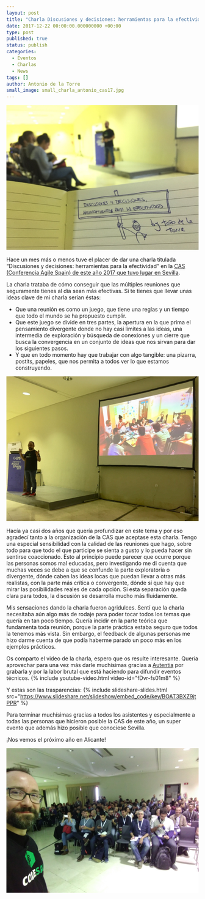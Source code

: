 ```yaml
---
layout: post
title: "Charla Discusiones y decisiones: herramientas para la efectividad en CAS17"
date: 2017-12-22 00:00:00.000000000 +00:00
type: post
published: true
status: publish
categories:
  - Eventos
  - Charlas
  - News
tags: []
author: Antonio de la Torre
small_image: small_charla_antonio_cas17.jpg 
---
```


<img src="/assets/cas2017-charlaantonio1.jpg" alt="charla antonio cas17 1">

Hace un mes más o menos tuve el placer de dar una charla titulada “Discusiones y decisiones: herramientas para la efectividad” en la [CAS (Conferencia Agile Spain) de este año 2017 que tuvo lugar en Sevilla](https://cas2017.agile-spain.org/).

La charla trataba de cómo conseguir que las múltiples reuniones que seguramente tienes al día sean más efectivas. Si te tienes que llevar unas ideas clave de mi charla serían éstas:

- Que una reunión es como un juego, que tiene una reglas y un tiempo que todo el mundo se ha propuesto cumplir.
- Que este juego se divide en tres partes, la apertura en la que prima el pensamiento divergente donde no hay casi límites a las ideas, una intermedia de exploración y búsqueda de conexiones y un cierre que busca la convergencia en un conjunto de ideas que nos sirvan para dar los siguientes pasos.
- Y que en todo momento hay que trabajar con algo tangible: una pizarra, postits, papeles, que nos permita a todos ver lo que estamos construyendo.

<img src="/assets/cas2017-charlaantonio3.jpg" alt="charla antonio cas17 3">

Hacía ya casi dos años que quería profundizar en este tema y por eso agradecí tanto a la organización de la CAS que aceptase esta charla.
Tengo una especial sensibilidad con la calidad de las reuniones que hago, sobre todo para que todo el que participe se sienta a gusto y lo pueda hacer sin sentirse coaccionado.
Esto al principio puede parecer que ocurre porque las personas somos mal educadas, pero investigando me di cuenta que muchas veces se debe a que se confunde la parte exploratoria o divergente, dónde caben las ideas locas que puedan llevar a otras más realistas, con la parte más crítica o convergente, dónde sí que hay que mirar las posibilidades reales de cada opción.
Si esta separación queda clara para todos, la discusión se desarrolla mucho más fluidamente.

Mis sensaciones dando la charla fueron agridulces. Sentí que la charla necesitaba aún algo más de rodaje para poder tocar todos los temas que quería en tan poco tiempo. Quería incidir en la parte teórica que fundamenta toda reunión, porque la parte práctica estaba seguro que todos la tenemos más vista. Sin embargo, el feedback de algunas personas me hizo darme cuenta de que podía haberme parado un poco más en los ejemplos prácticos.

Os comparto el video de la charla, espero que os resulte interesante. Quería aprovechar para una vez más darle muchísimas gracias a <a href="https://www.youtube.com/user/AutentiaMedia">Autentia</a> por grabarla y por la labor brutal que está haciendo para difundir eventos técnicos. 
{% include youtube-video.html video-id="fDvr-fs01m8" %}

Y estas son las trasparencias:
{% include slideshare-slides.html src="https://www.slideshare.net/slideshow/embed_code/key/BOAT3BXZ9jtPPR" %}

Para terminar muchísimas gracias a todos los asistentes y especialmente a todas las personas que hicieron posible la CAS de este año, un super evento que además hizo posible que conociese Sevilla.

¡Nos vemos el próximo año en Alicante!

<img src="/assets/cas2017-charlaantonio2.jpg" alt="charla antonio cas17 2">
